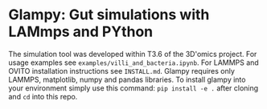 # Glampy: Gut simulations with LAMmps and PYthon

The simulation tool was developed within T3.6 of the 3D'omics project. For usage examples see `examples/villi_and_bacteria.ipynb`. For LAMMPS and OVITO installation instructions see `INSTALL.md`. Glampy requires only LAMMPS, matplotlib, numpy and pandas libraries. To install glampy into your environment simply use this command: `pip install -e .` after cloning and `cd` into this repo.
